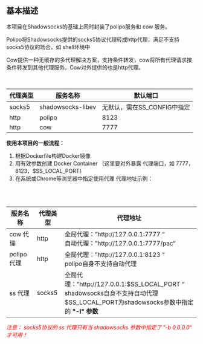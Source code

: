 ## 基本描述
本项目在Shadowsocks的基础上同时封装了polipo服务和 cow 服务。  

Polipo将Shadowsocks提供的socks5协议代理转成http代理，满足不支持socks5协议的场合，如 shell环境中    

Cow提供一种无缓存的多代理解决方案，支持条件转发，cow将所有代理请求按条件转发到其他代理服务。Cow对外提供的也是http代理。
<table>
  <tbody>
    <thead>
      <th>代理类型</th>
      <th>服务名称</th>
      <th>默认端口</th>
    </thead>
    <tr>
      <td>socks5</td>
      <td>shadowsocks-libev</td>
      <td>无默认，需在SS_CONFIG中指定</td>
    </tr>
    <tr>
      <td>http</td>
      <td>polipo</td>
      <td>8123</td>
    </tr>
    <tr>
      <td>http</td>
      <td>cow</td>
      <td>7777</td>
    </tr>
  </tbody>
<table>
  
<strong>使用本项目的一般流程：</strong>
1. 根据Dockerfile构建Docker镜像
2. 用有效参数创建 Docker Container （这里要对外暴露 代理端口，如 7777， 8123，$SS_LOCAL_PORT）
3. 在系统或Chrome等浏览器中指定使用代理
代理地址示例：
<table>
  <thead>
    <th> 服务名称 </th>
    <th> 代理类型 </th>
    <th> 代理地址 </th>
  </thead>
  <tbody>
    <tr>
      <td> cow 代理 </td>
       <td> http </td>
      <td> 全局代理：”http://127.0.0.1:7777 “<br/>自动代理：”http://127.0.0.1:7777/pac“</td>
    </tr>
    <tr>
      <td> polipo 代理 </td>
      <td> http </td>
      <td> 全局代理：”http://127.0.0.1:8123 “<br/>polipo自身不支持自动代理</td>
    </tr>
    <tr>
      <td> ss 代理 </td>
      <td> socks5 </td>
      <td> 全局代理：”http://127.0.0.1:$SS_LOCAL_PORT “<br/>shadowsocks自身不支持自动代理<br/>$SS_LOCAL_PORT为shadowsocks参数中指定的 <strong>"-l" 参数</strong></td>
    </tr>
  </tbody>
</table>
<i style="color:red">注意： socks5协议的 ss 代理只有当 shadowsocks 参数中指定了 ”-b 0.0.0.0“ 才可用！</i>
